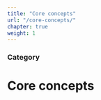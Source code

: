 ```yaml
---
title: "Core concepts"
url: "/core-concepts/"
chapter: true
weight: 1
---
```


### Category

# Core concepts
